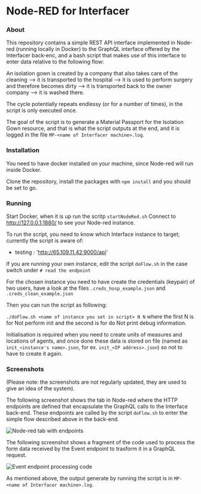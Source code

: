 Node-RED for Interfacer
==============

### About

This repository contains a simple REST API interface implemented in Node-red (running locally in Docker) to the GraphQL interface offered by the Interfacer back-enc, and a bash script that makes use of this interface to enter data relative to the following flow:

An isolation gown is created by a company that also takes care of the cleaning --> it is transported to the hospital
--> it is used to perform surgery and therefore becomes dirty --> it is transported back to the owner company --> it is washed there.

The cycle potentially repeats endlessy (or for a number of times), in the script is only executed once.

The goal of the script is to generate a Material Passport for the Isolation Gown resource, and that is what the script outputs at the end, and it is logged in the file `MP-<name of Interfacer machine>.log`.

### Installation

You need to have docker installed on your machine, since Node-red will run inside Docker.

Clone the repository, install the packages with `npm install` and you should be set to go.

### Running

Start Docker, when it is up run the scritp `startNodeRed.sh`
Connect to http://127.0.0.1:1880/ to see your Node-red instance.

To run the script, you need to know which Interface instance to target; currently the script is aware of:
- testing : 'http://65.109.11.42:9000/api'

If you are running your own instance, edit the script `doFlow.sh` in the case switch under `# read the endpoint`

For the chosen instance you need to have create the credentials (keypair) of two users, have a look at the files `.creds_hosp_example.json` and `.creds_clean_example.json`

Then you can run the script as following:

`./doFlow.sh <name of instance you set in script> N N` where the first N is for Not perform init and the second is for do Not print debug information.

Initialisation is required when you need to create units of measures and locations of agents, and once done these data is stored on file 
(named as `init_<instance's name>.json`, for ex. `init_<IP address>.json`) so not to have to create it again.

### Screenshots
(Please note: the screenshots are not regularly updated, they are used to give an idea of the system).

The following screenshot shows the tab in Node-red where the HTTP endpoints are defined that encapsulate the GraphQL calls to the Interface back-end. These endpoints are called by the script `doFlow.sh` to enter the simple flow described above in the back-end.

![Node-red tab with endpoints](/screenshots/endpoints.png?raw=true "Node-red tab with endpoints")

The following screenshot shows a fragment of the code used to process the form data received by the Event endpoint to trasform it in a GraphQL request.

![Event endpoint processing code](/screenshots/codenode.png?raw=true "Event endpoint processing code")

As mentioned above, the output generate by running the script is in `MP-<name of Interfacer machine>.log`.
